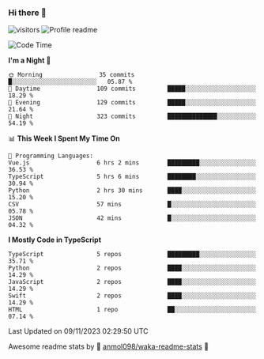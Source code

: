 ### Hi there 👋  
![visitors](https://visitor-badge.laobi.icu/badge?page_id=leverglowh) ![Profile readme](https://github.com/leverglowh/leverglowh/workflows/Profile%20readme/badge.svg?branch=master)

<!--START_SECTION:waka-->
![Code Time](http://img.shields.io/badge/Code%20Time-2%2C474%20hrs%2043%20mins-blue)

**I'm a Night 🦉** 

```text
🌞 Morning                35 commits          █░░░░░░░░░░░░░░░░░░░░░░░░   05.87 % 
🌆 Daytime                109 commits         █████░░░░░░░░░░░░░░░░░░░░   18.29 % 
🌃 Evening                129 commits         █████░░░░░░░░░░░░░░░░░░░░   21.64 % 
🌙 Night                  323 commits         ██████████████░░░░░░░░░░░   54.19 % 
```


📊 **This Week I Spent My Time On** 

```text
💬 Programming Languages: 
Vue.js                   6 hrs 2 mins        █████████░░░░░░░░░░░░░░░░   36.53 % 
TypeScript               5 hrs 6 mins        ████████░░░░░░░░░░░░░░░░░   30.94 % 
Python                   2 hrs 30 mins       ████░░░░░░░░░░░░░░░░░░░░░   15.20 % 
CSV                      57 mins             █░░░░░░░░░░░░░░░░░░░░░░░░   05.78 % 
JSON                     42 mins             █░░░░░░░░░░░░░░░░░░░░░░░░   04.32 % 
```

**I Mostly Code in TypeScript** 

```text
TypeScript               5 repos             █████████░░░░░░░░░░░░░░░░   35.71 % 
Python                   2 repos             ████░░░░░░░░░░░░░░░░░░░░░   14.29 % 
JavaScript               2 repos             ████░░░░░░░░░░░░░░░░░░░░░   14.29 % 
Swift                    2 repos             ████░░░░░░░░░░░░░░░░░░░░░   14.29 % 
HTML                     1 repo              ██░░░░░░░░░░░░░░░░░░░░░░░   07.14 % 
```




 Last Updated on 09/11/2023 02:29:50 UTC
<!--END_SECTION:waka-->


Awesome readme stats by :star2: [anmol098/waka-readme-stats](https://github.com/anmol098/waka-readme-stats) :star2:
